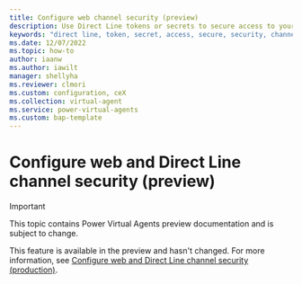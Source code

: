 ```yaml
---
title: Configure web channel security (preview)
description: Use Direct Line tokens or secrets to secure access to your bots in Power Virtual Agents preview.
keywords: "direct line, token, secret, access, secure, security, channels, PVA"
ms.date: 12/07/2022
ms.topic: how-to
author: iaanw
ms.author: iawilt
manager: shellyha
ms.reviewer: clmori
ms.custom: configuration, ceX
ms.collection: virtual-agent
ms.service: power-virtual-agents
ms.custom: bap-template
---
```


# Configure web and Direct Line channel security (preview)

> [!IMPORTANT]
> This topic contains Power Virtual Agents preview documentation and is subject to change.

This feature is available in the preview and hasn't changed. For more information, see [Configure web and Direct Line channel security (production)](../configure-web-security.md).
